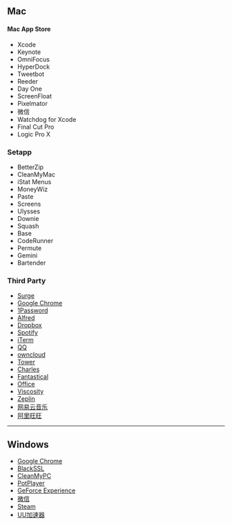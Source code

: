 ## Mac
#### Mac App Store
- Xcode
- Keynote
- OmniFocus
- HyperDock
- Tweetbot
- Reeder
- Day One
- ScreenFloat
- Pixelmator
-  微信
- Watchdog for Xcode
- Final Cut Pro
- Logic Pro X
### Setapp
- BetterZip
- CleanMyMac
- iStat Menus
- MoneyWiz
- Paste
- Screens
- Ulysses
- Downie
- Squash
- Base
- CodeRunner
- Permute
- Gemini
- Bartender
### Third Party
- [Surge](https://nssurge.com) 
- [Google Chrome](https://www.google.com/chrome/browser/desktop/index.html)
- [1Password](https://1password.com)
- [Alfred](https://www.alfredapp.com)
- [Dropbox](https://www.dropbox.com/zh_CN/)
- [Spotify](https://www.spotify.com/us/)
- [iTerm](https://www.iterm2.com)
- [QQ](https://im.qq.com/index.shtml)
- [owncloud](https://owncloud.org)
- [Tower](https://www.git-tower.com/mac/)
- [Charles](https://www.charlesproxy.com)
- [Fantastical](https://flexibits.com/fantastical)
- [Office](https://products.office.com/zh-cn/home)
- [Viscosity](https://www.sparklabs.com/viscosity/)
- [Zeplin](https://zeplin.io)
- [网易云音乐](https://music.163.com)
- [阿里旺旺](https://alimarket.taobao.com/markets/qnww/portal-group/ww/index?spm=a21e4.8043303.0.0.5a93727fKStr3n)
---- 

## Windows
- [Google Chrome](https://www.google.com/chrome/browser/desktop/index.html)
- [BlackSSL](https://blackssl.com.au)
- [CleanMyPC](https://macpaw.com/cleanmypc)
- [PotPlayer](https://potplayer.daum.net)
- [GeForce Experience](https://www.nvidia.com/en-us/geforce/geforce-experience/)
- [微信](https://pc.weixin.qq.com)
- [Steam](https://store.steampowered.com)
- [UU加速器](https://uu.163.com)


